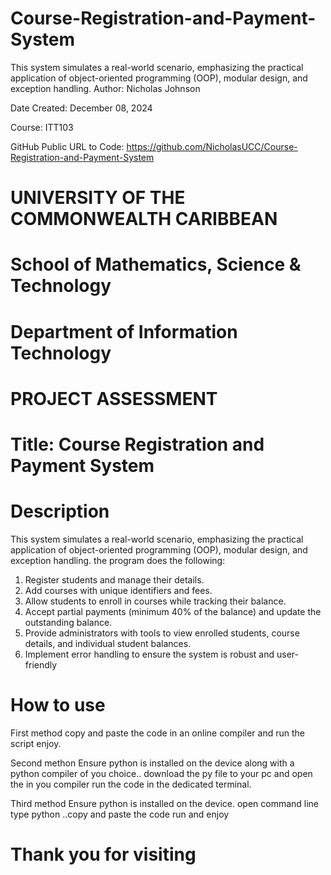 # Course-Registration-and-Payment-System
This system simulates a real-world scenario, emphasizing the practical application of object-oriented programming (OOP), modular design, and exception handling.
Author: Nicholas Johnson

Date Created: December 08, 2024

Course: ITT103

GitHub Public URL to Code: https://github.com/NicholasUCC/Course-Registration-and-Payment-System


# UNIVERSITY OF THE COMMONWEALTH CARIBBEAN

# School of Mathematics, Science & Technology

# Department of Information Technology

# PROJECT ASSESSMENT

# Title: Course Registration and Payment System

# Description

This system simulates a real-world scenario, emphasizing the practical application of object-oriented
programming (OOP), modular design, and exception handling. the program does the following:

1. Register students and manage their details.
2. Add courses with unique identifiers and fees.
3. Allow students to enroll in courses while tracking their balance.
4. Accept partial payments (minimum 40% of the balance) and update the outstanding balance.
5. Provide administrators with tools to view enrolled students, course details, and individual student
balances.
6. Implement error handling to ensure the system is robust and user-friendly

# How to use
First method
copy and paste the code in an online compiler and run the script enjoy.

Second methon
Ensure python is installed on the device along with a python compiler of you choice.. download the py file to your pc and open the in you compiler 
run the code in the dedicated terminal.

Third method
Ensure python is installed on the device. open command line type python ..copy and paste the code run and enjoy

# Thank you for visiting
